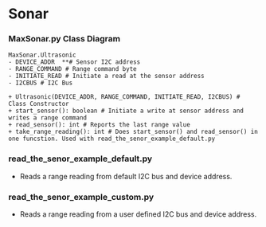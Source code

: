 # Sonar

### MaxSonar.py Class Diagram
```
MaxSonar.Ultrasonic
- DEVICE_ADDR  **# Sensor I2C address
- RANGE_COMMAND # Range command byte
- INITIATE_READ # Initiate a read at the sensor address
- I2CBUS # I2C Bus 

+ Ultrasonic(DEVICE_ADDR, RANGE_COMMAND, INITIATE_READ, I2CBUS) # Class Constructor
+ start_sensor(): boolean # Initiate a write at sensor address and writes a range command
+ read_sensor(): int # Reports the last range value
+ take_range_reading(): int # Does start_sensor() and read_sensor() in one funcstion. Used with read_the_senor_example_default.py 
```

### read_the_senor_example_default.py
* Reads a range reading from default I2C bus and device address.

### read_the_senor_example_custom.py
* Reads a range reading from a user defined I2C bus and device address.
